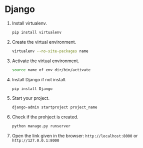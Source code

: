 # Django

1. Install virtualenv.

   ```python
   pip install virtualenv
   ```

2. Create the virtual environment.

   ```bash
   virtualenv --no-site-packages name
   ```

3. Activate the virtual environment.

   ```bash
   source name_of_env_dir/bin/activate
   ```

4. Install Django if not install.

   ```bash
   pip install Django
   ```

5. Start your project.

   ```bash
   django-admin startproject project_name
   ```

6. Check if the prohject is created.

   ```bash
   python manage.py runserver
   ```

7. Open the link given in the browser: `http://localhost:8000` or `http://127.0.0.1:8000`
